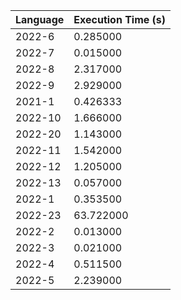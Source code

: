 | Language | Execution Time (s) |
|-----------|---------------------|
| 2022-6 | 0.285000 |
| 2022-7 | 0.015000 |
| 2022-8 | 2.317000 |
| 2022-9 | 2.929000 |
| 2021-1 | 0.426333 |
| 2022-10 | 1.666000 |
| 2022-20 | 1.143000 |
| 2022-11 | 1.542000 |
| 2022-12 | 1.205000 |
| 2022-13 | 0.057000 |
| 2022-1 | 0.353500 |
| 2022-23 | 63.722000 |
| 2022-2 | 0.013000 |
| 2022-3 | 0.021000 |
| 2022-4 | 0.511500 |
| 2022-5 | 2.239000 |

